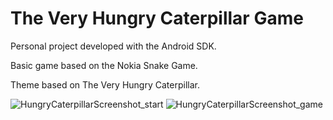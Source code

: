# The Very Hungry Caterpillar Game
Personal project developed with the Android SDK. 

Basic game based on the Nokia Snake Game. 

Theme based on The Very Hungry Caterpillar.

![HungryCaterpillarScreenshot_start](https://github.com/dot-geek/TheVeryHungryCaterpillarGame/assets/166351449/8708d741-e80c-4116-b066-d6a0069b525a)
![HungryCaterpillarScreenshot_game](https://github.com/dot-geek/TheVeryHungryCaterpillarGame/assets/166351449/1badffe2-da2e-49e4-9738-beb2d2b10614)

